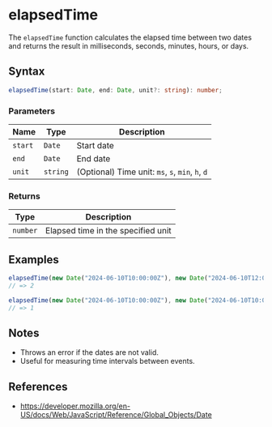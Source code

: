 # elapsedTime

The `elapsedTime` function calculates the elapsed time between two dates and returns the result in milliseconds, seconds, minutes, hours, or days.

## Syntax

```typescript
elapsedTime(start: Date, end: Date, unit?: string): number;
```

### Parameters

| Name     | Type      | Description                                         |
| -------- | --------- | -------------------------------------------------- |
| `start`  | `Date`    | Start date                                        |
| `end`    | `Date`    | End date                                          |
| `unit`   | `string`  | (Optional) Time unit: `ms`, `s`, `min`, `h`, `d`  |

### Returns

| Type      | Description                              |
| --------- | ---------------------------------------- |
| `number`  | Elapsed time in the specified unit       |

## Examples

```typescript
elapsedTime(new Date("2024-06-10T10:00:00Z"), new Date("2024-06-10T12:00:00Z"), 'h');
// => 2

elapsedTime(new Date("2024-06-10T10:00:00Z"), new Date("2024-06-10T10:01:00Z"), 'min');
// => 1
```

## Notes

* Throws an error if the dates are not valid.
* Useful for measuring time intervals between events.

## References

* https://developer.mozilla.org/en-US/docs/Web/JavaScript/Reference/Global_Objects/Date